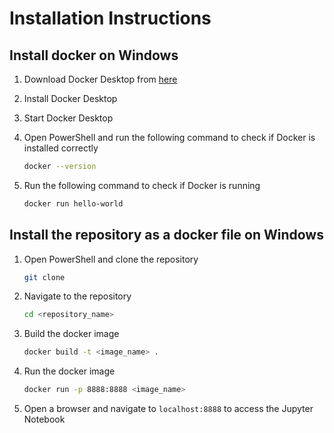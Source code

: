 # Installation Instructions

## Install docker on Windows

1. Download Docker Desktop from [here](https://hub.docker.com/editions/community/docker-ce-desktop-windows)

2. Install Docker Desktop

3. Start Docker Desktop

4. Open PowerShell and run the following command to check if Docker is installed correctly
    ```bash
    docker --version
    ```

5. Run the following command to check if Docker is running
    ```bash
    docker run hello-world
    ```

## Install the repository as a docker file on Windows

1. Open PowerShell and clone the repository
    ```bash
    git clone
    ```

2. Navigate to the repository
    ```bash
    cd <repository_name>
    ```

3. Build the docker image
    ```bash
    docker build -t <image_name> .
    ```

4. Run the docker image
    ```bash
    docker run -p 8888:8888 <image_name>
    ```

5. Open a browser and navigate to `localhost:8888` to access the Jupyter Notebook
